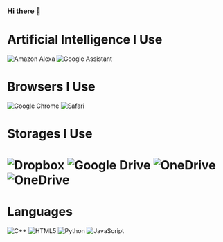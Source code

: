 ### Hi there 👋

<!--
**BrettFoster07/BrettFoster07** is a ✨ _special_ ✨ repository because its `README.md` (this file) appears on your GitHub profile.

Here are some ideas to get you started:

- 🔭 I’m currently working on ...
- 🌱 I’m currently learning ...
- 👯 I’m looking to collaborate on ...
- 🤔 I’m looking for help with ...
- 💬 Ask me about hockey
- 📫 How to reach me: brett.foster1@stu.ocsb.ca
- ⚡ Fun fact: ...
-->

<h1> Artificial Intelligence I Use </h1>

![Amazon Alexa](https://img.shields.io/badge/amazon%20alexa-52b5f7?style=for-the-badge&logo=amazon%20alexa&logoColor=white) 
![Google Assistant](https://img.shields.io/badge/google%20assistant-4285F4?style=for-the-badge&logo=google%20assistant&logoColor=white)

<h1> Browsers I Use </h1>

![Google Chrome](https://img.shields.io/badge/Google%20Chrome-4285F4?style=for-the-badge&logo=GoogleChrome&logoColor=white)
![Safari](https://img.shields.io/badge/Safari-000000?style=for-the-badge&logo=Safari&logoColor=white)

<h1> Storages I Use <h1/>
  
![Dropbox](https://img.shields.io/badge/Dropbox-%233B4D98.svg?style=for-the-badge&logo=Dropbox&logoColor=white)
![Google Drive](https://img.shields.io/badge/Google%20Drive-4285F4?style=for-the-badge&logo=googledrive&logoColor=white)
![OneDrive](https://img.shields.io/badge/OneDrive-white?style=for-the-badge&logo=Microsoft%20OneDrive&logoColor=0078D4)
![OneDrive](https://img.shields.io/badge/OneDrive-0078D4.svg?style=for-the-badge&logo=microsoftonedrive&logoColor=white)

<h1> Languages </h1>
  
![C++](https://img.shields.io/badge/c++-%2300599C.svg?style=for-the-badge&logo=c%2B%2B&logoColor=white)
![HTML5](https://img.shields.io/badge/html5-%23E34F26.svg?style=for-the-badge&logo=html5&logoColor=white)
![Python](https://img.shields.io/badge/python-3670A0?style=for-the-badge&logo=python&logoColor=ffdd54)
![JavaScript](https://img.shields.io/badge/javascript-%23323330.svg?style=for-the-badge&logo=javascript&logoColor=%23F7DF1E)

